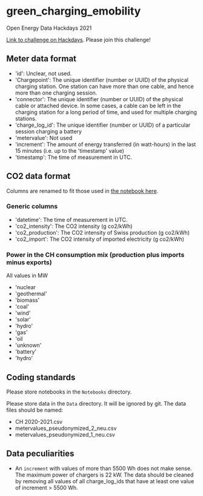 # green_charging_emobility
Open Energy Data Hackdays 2021

[Link to challenge on Hackdays](https://hack.opendata.ch/project/768). Please join this challenge!

## Meter data format

* 'id': Unclear, not used.
* 'Chargepoint': The unique identifier (number or UUID) of the physical charging station. One station can have more than one cable, and hence more than one charging session.
* 'connector': The unique identifier (number or UUID) of the physical cable or attached device. In some cases, a cable can be left in the charging station for a long period of time, and used for multiple charging stations.
* 'charge_log_id': The unique identifier (number or UUID) of a particular session charging a battery
* 'metervalue': Not used
* 'increment': The amount of energy transferred (in watt-hours) in the last 15 minutes (i.e. up to the 'timestamp' value)
* 'timestamp': The time of measurement in UTC.

## CO2 data format

Columns are renamed to fit those used in [the notebook here](https://github.com/invveritas/green_charging_emobility/blob/main/Notebooks/Merge%20meter%20with%20CO2%20data.ipynb).

### Generic columns

* 'datetime': The time of measurement in UTC.
* 'co2_intensity': The CO2 intensity (g co2/kWh)
* 'co2_production': The CO2 intensity of Swiss production (g co2/kWh)
* 'co2_import': The CO2 intensity of imported electricity (g co2/kWh)

### Power in the CH consumption mix (production plus imports minus exports)

All values in MW
* 'nuclear
* 'geothermal'
* 'biomass'
* 'coal'
* 'wind'
* 'solar'
* 'hydro'
* 'gas'
* 'oil
* 'unknown'
* 'battery'
* 'hydro'

## Coding standards

Please store notebooks in the `Notebooks` directory.

Please store data in the `Data` directory. It will be ignored by git. The data files should be named:

* CH 2020-2021.csv
* metervalues_pseudonymized_2_neu.csv
* metervalues_pseudonymized_1_neu.csv

## Data peculiarities

* An `increment` with values of more than 5500 Wh does not make sense. The maximum power of chargers is 22 kW. The data should be cleaned by removing all values of all charge_log_ids that have at least one value of increment > 5500 Wh.
